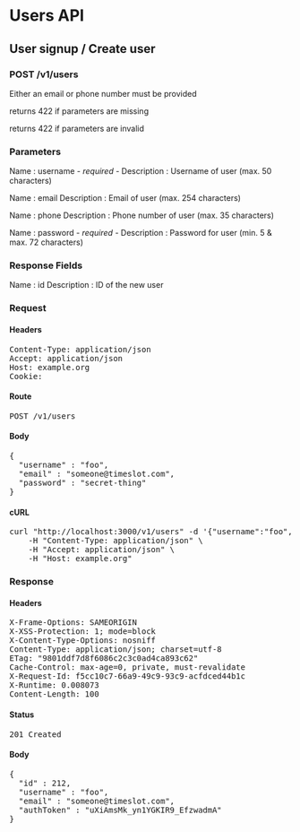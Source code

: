 # Users API

## User signup / Create user

### POST /v1/users

Either an email or phone number must be provided

returns 422 if parameters are missing

returns 422 if parameters are invalid

### Parameters

Name : username *- required -*
Description : Username of user (max. 50 characters)

Name : email
Description : Email of user (max. 254 characters)

Name : phone
Description : Phone number of user (max. 35 characters)

Name : password *- required -*
Description : Password for user (min. 5 &amp; max. 72 characters)


### Response Fields

Name : id
Description : ID of the new user

### Request

#### Headers

<pre>Content-Type: application/json
Accept: application/json
Host: example.org
Cookie: </pre>

#### Route

<pre>POST /v1/users</pre>

#### Body

<pre>{
  "username" : "foo",
  "email" : "someone@timeslot.com",
  "password" : "secret-thing"
}</pre>

#### cURL

<pre class="request">curl &quot;http://localhost:3000/v1/users&quot; -d &#39;{&quot;username&quot;:&quot;foo&quot;,&quot;email&quot;:&quot;someone@timeslot.com&quot;,&quot;password&quot;:&quot;secret-thing&quot;}&#39; -X POST \
	-H &quot;Content-Type: application/json&quot; \
	-H &quot;Accept: application/json&quot; \
	-H &quot;Host: example.org&quot;</pre>

### Response

#### Headers

<pre>X-Frame-Options: SAMEORIGIN
X-XSS-Protection: 1; mode=block
X-Content-Type-Options: nosniff
Content-Type: application/json; charset=utf-8
ETag: &quot;9801ddf7d8f6086c2c3c0ad4ca893c62&quot;
Cache-Control: max-age=0, private, must-revalidate
X-Request-Id: f5cc10c7-66a9-49c9-93c9-acfdced44b1c
X-Runtime: 0.008073
Content-Length: 100</pre>

#### Status

<pre>201 Created</pre>

#### Body

<pre>{
  "id" : 212,
  "username" : "foo",
  "email" : "someone@timeslot.com",
  "authToken" : "uXiAmsMk_yn1YGKIR9_EfzwadmA"
}</pre>
